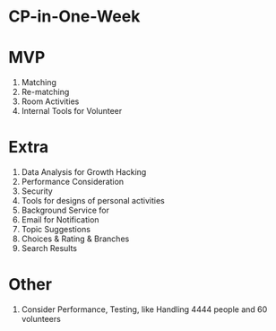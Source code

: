 # CP-in-One-Week

# MVP
1. Matching
2. Re-matching
3. Room Activities
4. Internal Tools for Volunteer

# Extra
1. Data Analysis for Growth Hacking
2. Performance Consideration
3. Security
4. Tools for designs of personal activities
5. Background Service for
6. Email for Notification
7. Topic Suggestions
8. Choices & Rating & Branches
9. Search Results

# Other
1. Consider Performance, Testing, like Handling 4444 people and 60 volunteers
